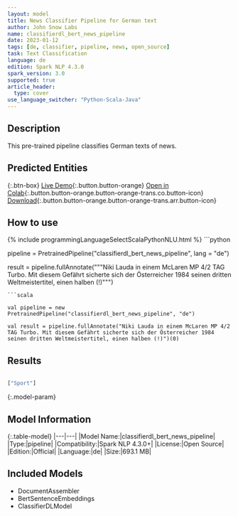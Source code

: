 ```yaml
---
layout: model
title: News Classifier Pipeline for German text
author: John Snow Labs
name: classifierdl_bert_news_pipeline
date: 2023-01-12
tags: [de, classifier, pipeline, news, open_source]
task: Text Classification
language: de
edition: Spark NLP 4.3.0
spark_version: 3.0
supported: true
article_header:
  type: cover
use_language_switcher: "Python-Scala-Java"
---
```


## Description

This pre-trained pipeline classifies German texts of news.

## Predicted Entities



{:.btn-box}
[Live Demo](https://demo.johnsnowlabs.com/public/CLASSIFICATION_DE_NEWS/){:.button.button-orange}
[Open in Colab](https://colab.research.google.com/github/JohnSnowLabs/spark-nlp-workshop/blob/master/tutorials/streamlit_notebooks/CLASSIFICATION_DE_NEWS.ipynb){:.button.button-orange.button-orange-trans.co.button-icon}
[Download](https://s3.amazonaws.com/auxdata.johnsnowlabs.com/public/models/classifierdl_bert_news_pipeline_de_4.3.0_3.0_1673540289862.zip){:.button.button-orange.button-orange-trans.arr.button-icon}

## How to use



<div class="tabs-box" markdown="1">
{% include programmingLanguageSelectScalaPythonNLU.html %}
```python

pipeline = PretrainedPipeline("classifierdl_bert_news_pipeline", lang = "de")

result = pipeline.fullAnnotate("""Niki Lauda in einem McLaren MP 4/2 TAG Turbo. Mit diesem Gefährt sicherte sich der Österreicher 1984 seinen dritten Weltmeistertitel, einen halben (!)""")
```
```scala

val pipeline = new PretrainedPipeline("classifierdl_bert_news_pipeline", "de")

val result = pipeline.fullAnnotate("Niki Lauda in einem McLaren MP 4/2 TAG Turbo. Mit diesem Gefährt sicherte sich der Österreicher 1984 seinen dritten Weltmeistertitel, einen halben (!)")(0)
```
</div>

## Results

```bash

["Sport"]
```

{:.model-param}
## Model Information

{:.table-model}
|---|---|
|Model Name:|classifierdl_bert_news_pipeline|
|Type:|pipeline|
|Compatibility:|Spark NLP 4.3.0+|
|License:|Open Source|
|Edition:|Official|
|Language:|de|
|Size:|693.1 MB|

## Included Models

- DocumentAssembler
- BertSentenceEmbeddings
- ClassifierDLModel